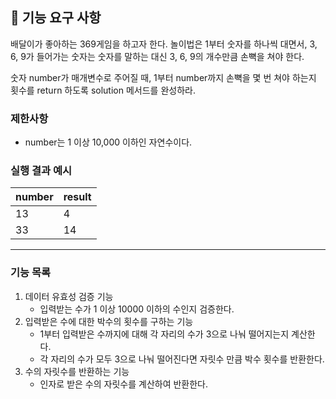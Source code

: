 ## 🚀 기능 요구 사항

배달이가 좋아하는 369게임을 하고자 한다. 놀이법은 1부터 숫자를 하나씩 대면서, 3, 6, 9가 들어가는 숫자는 숫자를 말하는 대신 3, 6, 9의 개수만큼 손뼉을 쳐야 한다.

숫자 number가 매개변수로 주어질 때, 1부터 number까지 손뼉을 몇 번 쳐야 하는지 횟수를 return 하도록 solution 메서드를 완성하라.

### 제한사항

- number는 1 이상 10,000 이하인 자연수이다.

### 실행 결과 예시

| number | result |
| --- | --- |
| 13 | 4 |
| 33 | 14 |

---

### 기능 목록

1. 데이터 유효성 검증 기능
    - 입력받는 수가 1 이상 10000 이하의 수인지 검증한다.
2. 입력받은 수에 대한 박수의 횟수를 구하는 기능
    - 1부터 입력받은 수까지에 대해 각 자리의 수가 3으로 나눠 떨어지는지 계산한다.
    - 각 자리의 수가 모두 3으로 나눠 떨어진다면 자릿수 만큼 박수 횟수를 반환한다.
3. 수의 자릿수를 반환하는 기능
    - 인자로 받은 수의 자릿수를 계산하여 반환한다.
